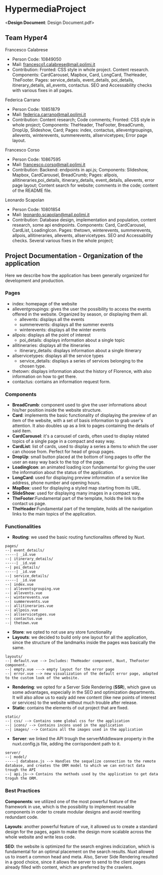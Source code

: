 # HypermediaProject 
[comment]: <**LINK of the WEBSITE**: https://hyper4hypermediaproject.herokuapp.com>
<**Design Document**: Design Document.pdf>

## Team Hyper4
Francesco Calabrese
 - Person Code: 10849050
 - Mail: francesco1.calabrese@mail.polimi.it
 - Contribution: Fronted: CSS style in whole project. Content research. Components: CardCarousel, Mapbox, Card, LongCard, TheHeader, TheFooter. Pages: service_details, event_details, poi_details, itinerary_details, all_events, contactus. SEO and Accessability checks with various fixes in all pages.
 
Federica Carrano
 - Person Code: 10851879
 - Mail: federica.carrano@mail.polimi.it
 - Contribution: Content research; Code comments; Fronted: CSS style in whole project; Components: TheHeader, TheFooter, BreadCrumb, DropUp, Slideshow, Card; Pages: index, contactus, alleventgroupings, allevents, winterevents, summerevents, allservicetypes; Error page layout.
 
Francesco Corso
 - Person Code: 10867595
 - Mail: francesco.corso@mail.polimi.it
 - Contribution: Backend: endpoints in api.js; Components: Slideshow, Mapbox, CardCarousel, BreadCrumb; Pages: allpois, allitineraries,poi_details, itinerary_details, event_details, allevents, error page layout; Content search for website; comments in the code; content of the README file.
 
Leonardo Scapolan
 - Person Code: 10801854
 - Mail: leonardo.scapolan@mail.polimi.it
 - Contribution: Database design, implementation and population, content research, some api endnpoints. Components: Card, CardCarousel, CardList, LoadingIcon. Pages: thetown, winterevents, summerevents, allpois, allitineraries, allevents, allservicetypes. SEO and Accessability checks. Several various fixes in the whole project;
 
## Project Documentation - Organization of the application
Here we describe how the application has been generally organized for development and production.
### Pages
- index: homepage of the website
- alleventgroupings: gives the user the possibility to access the events offered in the website. Organized by season, or displaying them all.
  - allevents: displays all the events
  - summerevents: displays all the summer events
  - winterevents: displays all the winter events
- allpois: displays all the point of interest
  - poi_details: displays information about a single topic 
- allitineraries: displays all the itineraries
  - itinerary_details: displays information about a single itinerary
- allservicetypes: displays all the service types
  - service_details: displays a series of services belonging to the chosen type.
- thetown: displays information about the history of Florence, with also information on how to get there.
- contactus: contains an information request form.

### Components
- **BreadCrumb**: component used to give the user informations about his/her position inside the website structure.
- **Card**: implements the basic functionality of displaying the preview of an item of the website, with a set of basis information to grab user's attention. It also doubles up as a link to pages containing the details of said item.
- **CardCarousel**: it's a carousel of cards, often used to display related topics of a single page in a compact and easy way.
- **CardList**: list of cards, used to display a series a items to which the user can choose from. Perfect for head of group pages.
- **DropUp**: small button placed at the bottom of long pages to offer the user an easy way back to the top of the page.
- **LoadingIcon**: an animated loading icon fundamental for giving the user the information about the status of the application.
- **LongCard**: used for displaying preview information of a service like address, phone number and opening hours.
- **MapBox**: used for displaying a styled map starting from its URL.
- **SlideShow**: used for displaying many images in a compact way.
- **TheFooter**:Fundamental part of the template, holds the link to the contact us page.
- **TheHeader**:Fundamental part of the template, holds all the navigation links to the main topics of the application.

### Functionalities
- **Routing**: we used the basic routing functionalites offered by Nuxt.
```
pages/
--| event_details/
-----| _id.vue
--| itinerary_details/
-----| _id.vue
--| poi_details/
-----| _id.vue
--| service_details/
-----| _id.vue
--| index.vue
--| alleventsgrouping.vue
--| allevents.vue
--| winterevents.vue
--| summerevents.vue
--| allitineraries.vue
--| allpois.vue
--| allservicetypes.vue
--| contactus.vue
--| thetown.vue
```
- **Store**: we opted to not use any store functionality
- **Layouts**: we decided to build only one layout for all the application, since the structure of the landmarks inside the pages was basically the same. 
```
layouts/
--| default.vue --> Includes: TheHeader component, Nuxt, TheFooter component.
--| empty.vue ---> empty layout for the error page
--| error.vue --> new visualization of the default error page, adapted to the custom look of the website.
```
- **Rendering**: we opted for a Server Side Rendering (**SSR**), which gave us some advantages, especially in the SEO and optimization departments. It will also allow us to easly add new content (like new points of interest or services) to the website without much trouble after release.
- **Static**: contains the elements of out project that are fixed.
```
static/
--| css/ --> Contains some global css for the application
--| icons/ --> Contains incons used in the application
--| images/ --> Contains all the images used in the application
```
- **Server**: we linked the API trough the serverMiddleware property in the nuxt.config.js file, adding the corrispondent path to it.
```
server/
--| model/ 
-----| database.js --> Handles the sequelize connection to the remote database, and creates the ORM model to which we can extract data trough the API
--| api.js--> Contains the methods used by the application to get data troguh the ORM. 
```
### Best Practices 
**Components**: we utilized one of the most powerful feature of the framework in use, which is the possibility to implement reusable components in order to create modular designs and avoid rewriting redundant code.

**Layouts**: another powerful feature of vue, it allowed us to create a standard design for the pages, again to make the design more scalable across the whole website and write less code.

**SEO**: the website is optimized for the search engines indicization, which is fundamental for an optimal placement on the search results. Nuxt allowed us to insert a common head and meta. Also, Server Side Rendering resulted in a good choice, since it allows the server to send to the client pages already filled with content, which are preferred by the crawlers.
